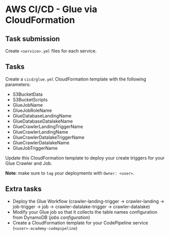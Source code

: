 # AWS CI/CD - Glue via CloudFormation

## Task submission

Create `<service>.yml` files for each service.

## Tasks

Create a `cicd/glue.yml` CloudFormation template with the following parameters:
  - S3BucketData
  - S3BucketScripts
  - GlueJobName
  - GlueJobRoleName
  - GlueDatabaseLandingName
  - GlueDatabaseDatalakeName
  - GlueCrawlerLandingTriggerName
  - GlueCrawlerLandingName
  - GlueCrawlerDatalakeTriggerName
  - GlueCrawlerDatalakeName
  - GlueJobTriggerName

Update this CloudFormation template to deploy your create triggers for your Glue Crawler and Job.

**Note**: make sure to `tag` your deployments with `Owner: <user>`.

## Extra tasks

- Deploy the Glue Workflow (crawler-landing-trigger -> crawler-landing -> job-trigger -> job -> crawler-datalake-trigger -> crawler-datalake)
- Modify your Glue job so that it collects the table names configuration from DynamoDB (*jobs configuration*)
- Create a CloudFormation template for your CodePipeline service (`<user>-academy-codepipeline`)